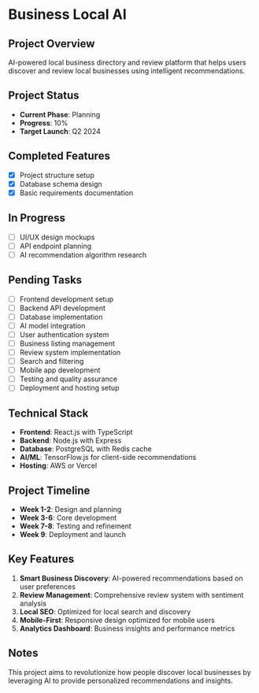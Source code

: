 # Business Local AI

## Project Overview
AI-powered local business directory and review platform that helps users discover and review local businesses using intelligent recommendations.

## Project Status
- **Current Phase**: Planning
- **Progress**: 10%
- **Target Launch**: Q2 2024

## Completed Features
- [x] Project structure setup
- [x] Database schema design
- [x] Basic requirements documentation

## In Progress
- [ ] UI/UX design mockups
- [ ] API endpoint planning
- [ ] AI recommendation algorithm research

## Pending Tasks
- [ ] Frontend development setup
- [ ] Backend API development
- [ ] Database implementation
- [ ] AI model integration
- [ ] User authentication system
- [ ] Business listing management
- [ ] Review system implementation
- [ ] Search and filtering
- [ ] Mobile app development
- [ ] Testing and quality assurance
- [ ] Deployment and hosting setup

## Technical Stack
- **Frontend**: React.js with TypeScript
- **Backend**: Node.js with Express
- **Database**: PostgreSQL with Redis cache
- **AI/ML**: TensorFlow.js for client-side recommendations
- **Hosting**: AWS or Vercel

## Project Timeline
- **Week 1-2**: Design and planning
- **Week 3-6**: Core development
- **Week 7-8**: Testing and refinement
- **Week 9**: Deployment and launch

## Key Features
1. **Smart Business Discovery**: AI-powered recommendations based on user preferences
2. **Review Management**: Comprehensive review system with sentiment analysis
3. **Local SEO**: Optimized for local search and discovery
4. **Mobile-First**: Responsive design optimized for mobile users
5. **Analytics Dashboard**: Business insights and performance metrics

## Notes
This project aims to revolutionize how people discover local businesses by leveraging AI to provide personalized recommendations and insights.

